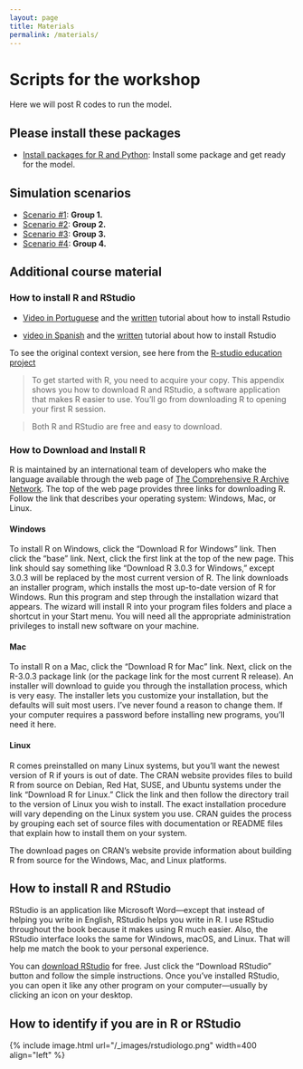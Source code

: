 ```yaml
---
layout: page
title: Materials
permalink: /materials/
---
```


# Scripts for the workshop
Here we will post R codes to run the model.

## Please install these packages
* [Install packages for R and Python](https://github.com/machado-lab/MHASpread_workshop_PAHO/blob/main/package_to_install_in_R/package_to_install.R): Install some package and get ready for the model.

## Simulation scenarios

* [Scenario #1](https://github.com/machado-lab/MHASpread_workshop_PAHO/tree/main/Control_action_scenarios/scenario_1/): <strong> Group 1. </strong> 
* [Scenario #2](https://github.com/machado-lab/MHASpread_workshop_PAHO/tree/main/Control_action_scenarios/scenario_2): <strong> Group 2.</strong> 
* [Scenario #3](https://github.com/machado-lab/MHASpread_workshop_PAHO/tree/main/Control_action_scenarios/scenario_3): <strong> Group 3.</strong> 
* [Scenario #4](https://github.com/machado-lab/MHASpread_workshop_PAHO/tree/main/Control_action_scenarios/scenario_4): <strong> Group 4.</strong> 


## Additional course material
### How to install R and RStudio

* [Video in Portuguese](https://www.youtube.com/watch?v=XsZLq6NpYOY&ab_channel=InferirEstat%C3%ADstica) and the [written](http://leg.ufpr.br/~fernandomayer/aulas/ce083-2016-2/R-instalacao.html#) tutorial about how to install Rstudio  <br />

* [video in Spanish](https://www.youtube.com/watch?v=D9Bp11iZssc&ab_channel=HanselOchoaMontero) and the [written](https://sissa.crc-sas.org/wp-content/uploads/2020/10/Instalacion_R.html) tutorial about how to install Rstudio

To see the original context version, see here from the [R-studio education project](https://education.rstudio.com/learn/)

>To get started with R, you need to acquire your copy. This appendix shows you how to download R and RStudio, a software application that makes R easier to use. You’ll go from downloading R to opening your first R session.

> Both R and RStudio are free and easy to download.

### How to Download and Install R

R is maintained by an international team of developers who make the language available through the web page of [The Comprehensive R Archive Network](https://cran.r-project.org/). The top of the web page provides three links for downloading R. Follow the link that describes your operating system: Windows, Mac, or Linux.

#### **Windows**
To install R on Windows, click the “Download R for Windows” link. Then click the “base” link. Next, click the first link at the top of the new page. This link should say something like “Download R 3.0.3 for Windows,” except 3.0.3 will be replaced by the most current version of R. The link downloads an installer program, which installs the most up-to-date version of R for Windows. Run this program and step through the installation wizard that appears. The wizard will install R into your program files folders and place a shortcut in your Start menu. You will need all the appropriate administration privileges to install new software on your machine.

#### **Mac**
To install R on a Mac, click the “Download R for Mac” link. Next, click on the R-3.0.3 package link (or the package link for the most current R release). An installer will download to guide you through the installation process, which is very easy. The installer lets you customize your installation, but the defaults will suit most users. I’ve never found a reason to change them. If your computer requires a password before installing new programs, you’ll need it here.

#### **Linux**
R comes preinstalled on many Linux systems, but you’ll want the newest version of R if yours is out of date. The CRAN website provides files to build R from source on Debian, Red Hat, SUSE, and Ubuntu systems under the link “Download R for Linux.” Click the link and then follow the directory trail to the version of Linux you wish to install. The exact installation procedure will vary depending on the Linux system you use. CRAN guides the process by grouping each set of source files with documentation or README files that explain how to install them on your system.

The download pages on CRAN’s website provide information about building R from source for the Windows, Mac, and Linux platforms.


## How to install R and RStudio

RStudio is an application like Microsoft Word—except that instead of helping you write in English, RStudio helps you write in R. I use RStudio throughout the book because it makes using R much easier. Also, the RStudio interface looks the same for Windows, macOS, and Linux. That will help me match the book to your personal experience.

You can [download RStudio](https://www.rstudio.com/products/rstudio/) for free. Just click the “Download RStudio” button and follow the simple instructions. Once you’ve installed RStudio, you can open it like any other program on your computer—usually by clicking an icon on your desktop.

## How to identify if you are in R or RStudio

{% include image.html url="/_images/rstudiologo.png" width=400 align="left" %}
